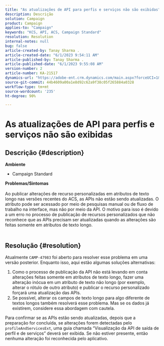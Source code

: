 ```yaml
---
title: "As atualizações de API para perfis e serviços não são exibidas"
description: Descrição
solution: Campaign
product: Campaign
applies-to: "Campaign"
keywords: "KCS, API, ACS, Campaign Standard"
resolution: Resolution
internal-notes: null
bug: false
article-created-by: Tanay Sharma .
article-created-date: "6/1/2023 9:54:11 AM"
article-published-by: Tanay Sharma .
article-published-date: "6/1/2023 9:55:08 AM"
version-number: 2
article-number: KA-21517
dynamics-url: "https://adobe-ent.crm.dynamics.com/main.aspx?forceUCI=1&pagetype=entityrecord&etn=knowledgearticle&id=066ce93c-6200-ee11-8f6e-6045bd0067ea"
source-git-commit: 44b4609a00a1e8d92c62a9f38c05f265884a0328
workflow-type: tm+mt
source-wordcount: '235'
ht-degree: 90%

---
```


# As atualizações de API para perfis e serviços não são exibidas

## Descrição {#description}

<b>Ambiente</b>
- Campaign Standard

<b>Problemas/Sintomas</b><br><br>Ao publicar alterações de recurso personalizadas em atributos de texto longo nas versões recentes do ACS, as APIs não estão sendo atualizadas. O atributo pode ser acessado por meio de pesquisas manual ou de fluxo de trabalho na interface, mas não por meio da API. O motivo para isso é devido a um erro no processo de publicação de recursos personalizados que não reconhece que as APIs precisam ser atualizadas quando as alterações são feitas somente em atributos de texto longo.
<br> <br>

## Resolução {#resolution}


Atualmente `CAMP-47983` foi aberto para resolver esse problema em uma versão posterior. Enquanto isso, aqui estão algumas soluções alternativas:

1. Como o processo de publicação da API não está levando em conta alterações feitas somente em atributos de texto longo, fazer uma alteração inócua em um atributo de texto não longo (por exemplo, alterar o rótulo de outro atributo) e publicar o recurso personalizado forçará uma atualização das APIs.
2. Se possível, alterar os campos de texto longo para algo diferente de textos longos também resolverá esse problema. Mas se os dados já existirem, considere essa abordagem com cautela.


Para confirmar se as APIs estão sendo atualizadas, depois que a preparação for concluída, se alterações forem detectadas pelo `profileAndServicesExt`, uma guia chamada “Visualização da API de saída de perfil e de serviços” deverá ser exibida. Se não estiver presente, então nenhuma alteração foi reconhecida pelo aplicativo.
